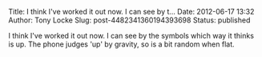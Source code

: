 Title: I think I&#39;ve worked it out now. I can see by t...
Date: 2012-06-17 13:32
Author: Tony Locke
Slug: post-4482341360194393698
Status: published

I think I've worked it out now. I can see by the symbols which way it thinks is up. The phone judges 'up' by gravity, so is a bit random when flat.
